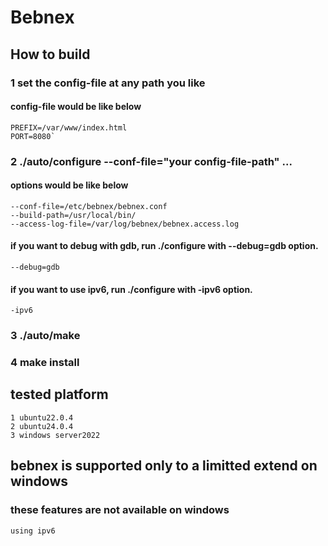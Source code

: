 # Bebnex
## How to build
### 1 set the config-file at any path you like
#### config-file would be like below
    PREFIX=/var/www/index.html
    PORT=8080`
### 2 ./auto/configure --conf-file="your config-file-path" ...
#### options would be like below
    --conf-file=/etc/bebnex/bebnex.conf
    --build-path=/usr/local/bin/
    --access-log-file=/var/log/bebnex/bebnex.access.log
#### if you want to debug with gdb, run ./configure with --debug=gdb option.
    --debug=gdb
#### if you want to use ipv6, run ./configure with -ipv6 option.
    -ipv6
### 3 ./auto/make
####

### 4 make install

## tested platform
    1 ubuntu22.0.4
    2 ubuntu24.0.4
    3 windows server2022

## bebnex is supported only to a limitted extend on windows
### these features are not available on windows
    using ipv6